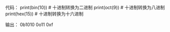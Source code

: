 代码：
print(bin(10))     # 十进制转换为二进制
print(oct(9))      # 十进制转换为八进制
print(hex(15))     # 十进制转换为十六进制


输出：
0b1010
0o11
0xf
